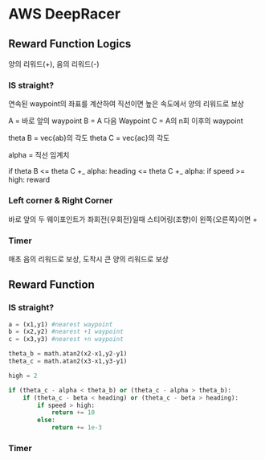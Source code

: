 # AWS DeepRacer
## Reward Function Logics
양의 리워드(+), 음의 리워드(-)

### IS straight?
연속된 waypoint의 좌표를 계산하여 직선이면 
높은 속도에서 양의 리워드로 보상


A = 바로 앞의 waypoint
B = A 다음 Waypoint
C = A의 n회 이후의 waypoint

theta B = vec{ab}의 각도
theta C = vec{ac}의 각도

alpha = 직선 임계치

if theta B <= theta C +_ alpha:
    heading <= theta C +_ alpha:
        if speed >= high:
            reward
### Left corner & Right Corner
바로 앞의 두 웨이포인트가 좌회전{우회전}일때 스티어링(조향)이 왼쪽{오른쪽}이면 +
### Timer
매초 음의 리워드로 보상, 도착시 큰 양의 리워드로 보상



## Reward Function

### IS straight?
```python
a = (x1,y1) #nearest waypoint
b = (x2,y2) #nearest +1 waypoint
c = (x3,y3) #nearest +n waypoint

theta_b = math.atan2(x2-x1,y2-y1)
theta_c = math.atan2(x3-x1,y3-y1)

high = 2

if (theta_c - alpha < theta_b) or (theta_c - alpha > theta_b):
	if (theta_c - beta < heading) or (theta_c - beta > heading):
		if speed > high:
			return += 10
		else:
			return += 1e-3

```
### Timer
